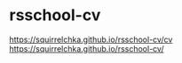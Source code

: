 # rsschool-cv
https://squirrelchka.github.io/rsschool-cv/cv
https://squirrelchka.github.io/rsschool-cv/